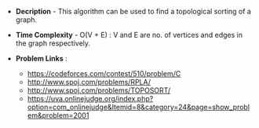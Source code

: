 * <b>Decription</b> - This algorithm can be used to find a topological sorting of a graph.

* <b>Time Complexity</b> - O(V + E) : V and E are no. of vertices and edges in the graph respectively.

* <b>Problem Links</b> :
  * https://codeforces.com/contest/510/problem/C
  * http://www.spoj.com/problems/RPLA/
  * http://www.spoj.com/problems/TOPOSORT/
  * https://uva.onlinejudge.org/index.php?option=com_onlinejudge&Itemid=8&category=24&page=show_problem&problem=2001
